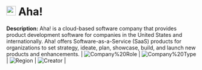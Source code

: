 
# <img src="https://www.aha.io/icons/icon-512x512.png?v=4b9222967840d785d04c63c361279f97" alt="Aha! Logo" height="25px" title="Aha!" /> Aha!

**Description:** Aha! is a cloud-based software company that provides product development software for companies in the United States and internationally. Aha! offers Software-as-a-Service (SaaS) products for organizations to set strategy, ideate, plan, showcase, build, and launch new products and enhancements.
 | ![Company%20Role](https://img.shields.io/badge/Company%20Role-undefined-blue?style=for-the-badge) | ![Company%20Type](https://img.shields.io/badge/Company%20Type-Private-blue?style=for-the-badge) | ![Region](https://img.shields.io/badge/Region-AMER-blue?style=for-the-badge) | ![Creator](https://img.shields.io/badge/Creator-miha42-github-blue?style=for-the-badge) | 
